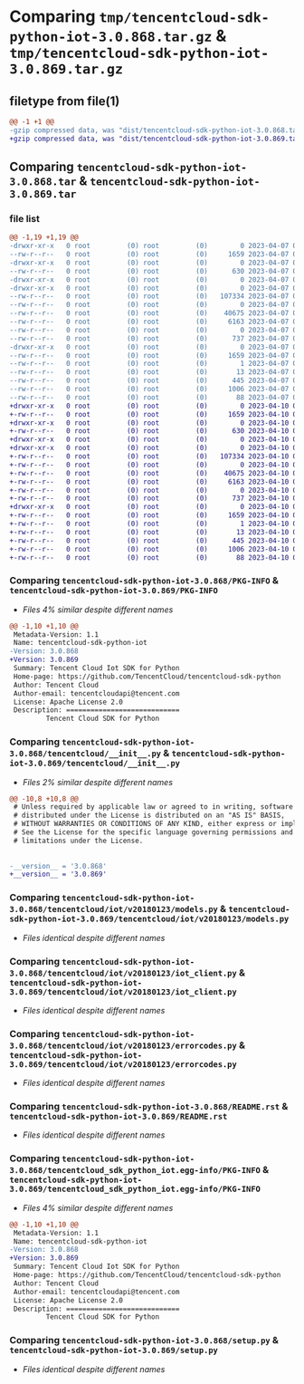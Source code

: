 # Comparing `tmp/tencentcloud-sdk-python-iot-3.0.868.tar.gz` & `tmp/tencentcloud-sdk-python-iot-3.0.869.tar.gz`

## filetype from file(1)

```diff
@@ -1 +1 @@
-gzip compressed data, was "dist/tencentcloud-sdk-python-iot-3.0.868.tar", last modified: Fri Apr  7 00:43:23 2023, max compression
+gzip compressed data, was "dist/tencentcloud-sdk-python-iot-3.0.869.tar", last modified: Mon Apr 10 03:07:32 2023, max compression
```

## Comparing `tencentcloud-sdk-python-iot-3.0.868.tar` & `tencentcloud-sdk-python-iot-3.0.869.tar`

### file list

```diff
@@ -1,19 +1,19 @@
-drwxr-xr-x   0 root         (0) root         (0)        0 2023-04-07 00:43:23.000000 tencentcloud-sdk-python-iot-3.0.868/
--rw-r--r--   0 root         (0) root         (0)     1659 2023-04-07 00:43:23.000000 tencentcloud-sdk-python-iot-3.0.868/PKG-INFO
-drwxr-xr-x   0 root         (0) root         (0)        0 2023-04-07 00:43:23.000000 tencentcloud-sdk-python-iot-3.0.868/tencentcloud/
--rw-r--r--   0 root         (0) root         (0)      630 2023-04-07 00:43:23.000000 tencentcloud-sdk-python-iot-3.0.868/tencentcloud/__init__.py
-drwxr-xr-x   0 root         (0) root         (0)        0 2023-04-07 00:43:23.000000 tencentcloud-sdk-python-iot-3.0.868/tencentcloud/iot/
-drwxr-xr-x   0 root         (0) root         (0)        0 2023-04-07 00:43:23.000000 tencentcloud-sdk-python-iot-3.0.868/tencentcloud/iot/v20180123/
--rw-r--r--   0 root         (0) root         (0)   107334 2023-04-07 00:43:23.000000 tencentcloud-sdk-python-iot-3.0.868/tencentcloud/iot/v20180123/models.py
--rw-r--r--   0 root         (0) root         (0)        0 2023-04-07 00:43:23.000000 tencentcloud-sdk-python-iot-3.0.868/tencentcloud/iot/v20180123/__init__.py
--rw-r--r--   0 root         (0) root         (0)    40675 2023-04-07 00:43:23.000000 tencentcloud-sdk-python-iot-3.0.868/tencentcloud/iot/v20180123/iot_client.py
--rw-r--r--   0 root         (0) root         (0)     6163 2023-04-07 00:43:23.000000 tencentcloud-sdk-python-iot-3.0.868/tencentcloud/iot/v20180123/errorcodes.py
--rw-r--r--   0 root         (0) root         (0)        0 2023-04-07 00:43:23.000000 tencentcloud-sdk-python-iot-3.0.868/tencentcloud/iot/__init__.py
--rw-r--r--   0 root         (0) root         (0)      737 2023-04-07 00:43:23.000000 tencentcloud-sdk-python-iot-3.0.868/README.rst
-drwxr-xr-x   0 root         (0) root         (0)        0 2023-04-07 00:43:23.000000 tencentcloud-sdk-python-iot-3.0.868/tencentcloud_sdk_python_iot.egg-info/
--rw-r--r--   0 root         (0) root         (0)     1659 2023-04-07 00:43:23.000000 tencentcloud-sdk-python-iot-3.0.868/tencentcloud_sdk_python_iot.egg-info/PKG-INFO
--rw-r--r--   0 root         (0) root         (0)        1 2023-04-07 00:43:23.000000 tencentcloud-sdk-python-iot-3.0.868/tencentcloud_sdk_python_iot.egg-info/dependency_links.txt
--rw-r--r--   0 root         (0) root         (0)       13 2023-04-07 00:43:23.000000 tencentcloud-sdk-python-iot-3.0.868/tencentcloud_sdk_python_iot.egg-info/top_level.txt
--rw-r--r--   0 root         (0) root         (0)      445 2023-04-07 00:43:23.000000 tencentcloud-sdk-python-iot-3.0.868/tencentcloud_sdk_python_iot.egg-info/SOURCES.txt
--rw-r--r--   0 root         (0) root         (0)     1006 2023-04-07 00:43:23.000000 tencentcloud-sdk-python-iot-3.0.868/setup.py
--rw-r--r--   0 root         (0) root         (0)       88 2023-04-07 00:43:23.000000 tencentcloud-sdk-python-iot-3.0.868/setup.cfg
+drwxr-xr-x   0 root         (0) root         (0)        0 2023-04-10 03:07:32.000000 tencentcloud-sdk-python-iot-3.0.869/
+-rw-r--r--   0 root         (0) root         (0)     1659 2023-04-10 03:07:32.000000 tencentcloud-sdk-python-iot-3.0.869/PKG-INFO
+drwxr-xr-x   0 root         (0) root         (0)        0 2023-04-10 03:07:32.000000 tencentcloud-sdk-python-iot-3.0.869/tencentcloud/
+-rw-r--r--   0 root         (0) root         (0)      630 2023-04-10 03:07:32.000000 tencentcloud-sdk-python-iot-3.0.869/tencentcloud/__init__.py
+drwxr-xr-x   0 root         (0) root         (0)        0 2023-04-10 03:07:32.000000 tencentcloud-sdk-python-iot-3.0.869/tencentcloud/iot/
+drwxr-xr-x   0 root         (0) root         (0)        0 2023-04-10 03:07:32.000000 tencentcloud-sdk-python-iot-3.0.869/tencentcloud/iot/v20180123/
+-rw-r--r--   0 root         (0) root         (0)   107334 2023-04-10 03:07:32.000000 tencentcloud-sdk-python-iot-3.0.869/tencentcloud/iot/v20180123/models.py
+-rw-r--r--   0 root         (0) root         (0)        0 2023-04-10 03:07:32.000000 tencentcloud-sdk-python-iot-3.0.869/tencentcloud/iot/v20180123/__init__.py
+-rw-r--r--   0 root         (0) root         (0)    40675 2023-04-10 03:07:32.000000 tencentcloud-sdk-python-iot-3.0.869/tencentcloud/iot/v20180123/iot_client.py
+-rw-r--r--   0 root         (0) root         (0)     6163 2023-04-10 03:07:32.000000 tencentcloud-sdk-python-iot-3.0.869/tencentcloud/iot/v20180123/errorcodes.py
+-rw-r--r--   0 root         (0) root         (0)        0 2023-04-10 03:07:32.000000 tencentcloud-sdk-python-iot-3.0.869/tencentcloud/iot/__init__.py
+-rw-r--r--   0 root         (0) root         (0)      737 2023-04-10 03:07:32.000000 tencentcloud-sdk-python-iot-3.0.869/README.rst
+drwxr-xr-x   0 root         (0) root         (0)        0 2023-04-10 03:07:32.000000 tencentcloud-sdk-python-iot-3.0.869/tencentcloud_sdk_python_iot.egg-info/
+-rw-r--r--   0 root         (0) root         (0)     1659 2023-04-10 03:07:32.000000 tencentcloud-sdk-python-iot-3.0.869/tencentcloud_sdk_python_iot.egg-info/PKG-INFO
+-rw-r--r--   0 root         (0) root         (0)        1 2023-04-10 03:07:32.000000 tencentcloud-sdk-python-iot-3.0.869/tencentcloud_sdk_python_iot.egg-info/dependency_links.txt
+-rw-r--r--   0 root         (0) root         (0)       13 2023-04-10 03:07:32.000000 tencentcloud-sdk-python-iot-3.0.869/tencentcloud_sdk_python_iot.egg-info/top_level.txt
+-rw-r--r--   0 root         (0) root         (0)      445 2023-04-10 03:07:32.000000 tencentcloud-sdk-python-iot-3.0.869/tencentcloud_sdk_python_iot.egg-info/SOURCES.txt
+-rw-r--r--   0 root         (0) root         (0)     1006 2023-04-10 03:07:32.000000 tencentcloud-sdk-python-iot-3.0.869/setup.py
+-rw-r--r--   0 root         (0) root         (0)       88 2023-04-10 03:07:32.000000 tencentcloud-sdk-python-iot-3.0.869/setup.cfg
```

### Comparing `tencentcloud-sdk-python-iot-3.0.868/PKG-INFO` & `tencentcloud-sdk-python-iot-3.0.869/PKG-INFO`

 * *Files 4% similar despite different names*

```diff
@@ -1,10 +1,10 @@
 Metadata-Version: 1.1
 Name: tencentcloud-sdk-python-iot
-Version: 3.0.868
+Version: 3.0.869
 Summary: Tencent Cloud Iot SDK for Python
 Home-page: https://github.com/TencentCloud/tencentcloud-sdk-python
 Author: Tencent Cloud
 Author-email: tencentcloudapi@tencent.com
 License: Apache License 2.0
 Description: ============================
         Tencent Cloud SDK for Python
```

### Comparing `tencentcloud-sdk-python-iot-3.0.868/tencentcloud/__init__.py` & `tencentcloud-sdk-python-iot-3.0.869/tencentcloud/__init__.py`

 * *Files 2% similar despite different names*

```diff
@@ -10,8 +10,8 @@
 # Unless required by applicable law or agreed to in writing, software
 # distributed under the License is distributed on an "AS IS" BASIS,
 # WITHOUT WARRANTIES OR CONDITIONS OF ANY KIND, either express or implied.
 # See the License for the specific language governing permissions and
 # limitations under the License.
 
 
-__version__ = '3.0.868'
+__version__ = '3.0.869'
```

### Comparing `tencentcloud-sdk-python-iot-3.0.868/tencentcloud/iot/v20180123/models.py` & `tencentcloud-sdk-python-iot-3.0.869/tencentcloud/iot/v20180123/models.py`

 * *Files identical despite different names*

### Comparing `tencentcloud-sdk-python-iot-3.0.868/tencentcloud/iot/v20180123/iot_client.py` & `tencentcloud-sdk-python-iot-3.0.869/tencentcloud/iot/v20180123/iot_client.py`

 * *Files identical despite different names*

### Comparing `tencentcloud-sdk-python-iot-3.0.868/tencentcloud/iot/v20180123/errorcodes.py` & `tencentcloud-sdk-python-iot-3.0.869/tencentcloud/iot/v20180123/errorcodes.py`

 * *Files identical despite different names*

### Comparing `tencentcloud-sdk-python-iot-3.0.868/README.rst` & `tencentcloud-sdk-python-iot-3.0.869/README.rst`

 * *Files identical despite different names*

### Comparing `tencentcloud-sdk-python-iot-3.0.868/tencentcloud_sdk_python_iot.egg-info/PKG-INFO` & `tencentcloud-sdk-python-iot-3.0.869/tencentcloud_sdk_python_iot.egg-info/PKG-INFO`

 * *Files 4% similar despite different names*

```diff
@@ -1,10 +1,10 @@
 Metadata-Version: 1.1
 Name: tencentcloud-sdk-python-iot
-Version: 3.0.868
+Version: 3.0.869
 Summary: Tencent Cloud Iot SDK for Python
 Home-page: https://github.com/TencentCloud/tencentcloud-sdk-python
 Author: Tencent Cloud
 Author-email: tencentcloudapi@tencent.com
 License: Apache License 2.0
 Description: ============================
         Tencent Cloud SDK for Python
```

### Comparing `tencentcloud-sdk-python-iot-3.0.868/setup.py` & `tencentcloud-sdk-python-iot-3.0.869/setup.py`

 * *Files identical despite different names*

